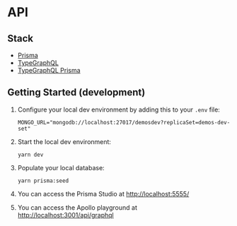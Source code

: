 # API

## Stack

- [Prisma](https://www.prisma.io/docs/reference)
- [TypeGraphQL](https://typegraphql.com/docs/introduction.html)
- [TypeGraphQL Prisma](https://prisma.typegraphql.com/docs/intro)

## Getting Started (development)

1. Configure your local dev environment by adding this to your `.env` file:

   ```
   MONGO_URL="mongodb://localhost:27017/demosdev?replicaSet=demos-dev-set"
   ```

2. Start the local dev environment:

   ```shell
   yarn dev
   ```

3. Populate your local database:

   ```shell
   yarn prisma:seed
   ```

4. You can access the Prisma Studio at [http://localhost:5555/](http://localhost:5555/)

5. You can access the Apollo playground at [http://localhost:3001/api/graphql](http://localhost:3001/api/graphql)
